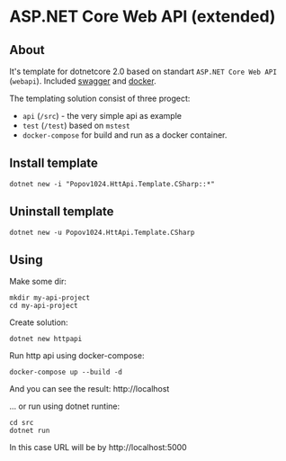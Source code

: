# ASP.NET Core Web API (extended)

## About

It's template for dotnetcore 2.0 based on standart `ASP.NET Core Web API` (`webapi`).
Included [swagger](https://swagger.io/) and [docker](https://www.docker.com/).

The templating solution consist of three progect:
* `api` (`/src`) - the very simple api as example 
* `test` (`/test`) based on `mstest`
* `docker-compose` for build and run as a docker container.

## Install template
```
dotnet new -i "Popov1024.HttApi.Template.CSharp::*"
```

## Uninstall template
```
dotnet new -u Popov1024.HttApi.Template.CSharp
```

## Using
Make some dir:
```
mkdir my-api-project
cd my-api-project
```

Create solution:
```
dotnet new httpapi 
```

Run http api using docker-compose:
```
docker-compose up --build -d
```
And you can see the result: http://localhost

... or run using dotnet runtine:
```
cd src
dotnet run
```

In this case URL will be by http://localhost:5000
